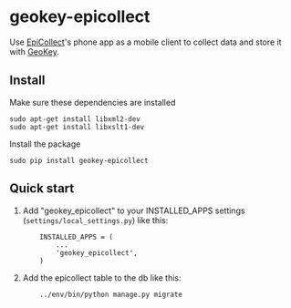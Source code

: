 # geokey-epicollect


Use [EpiCollect](http://www.epicollect.net/)'s phone app as a mobile client to collect data and store it with [GeoKey](http://geokey.org.uk).

## Install

Make sure these dependencies are installed

```
sudo apt-get install libxml2-dev
sudo apt-get install libxslt1-dev
```

Install the package

```
sudo pip install geokey-epicollect
```

## Quick start

1. Add "geokey_epicollect" to your INSTALLED_APPS settings (`settings/local_settings.py`) like this:

    ```
        INSTALLED_APPS = (
            ...
            'geokey_epicollect',
        )
    ```

2. Add the epicollect table to the db like this:

    ```
        ../env/bin/python manage.py migrate
    ```
